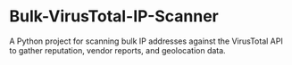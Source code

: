 # Bulk-VirusTotal-IP-Scanner
A Python project for scanning bulk IP addresses against the VirusTotal API to gather reputation, vendor reports, and geolocation data.
